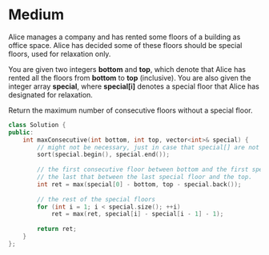 # Medium

Alice manages a company and has rented some floors of a building as office space. Alice has decided some of these floors should be special floors, used for relaxation only.

You are given two integers **bottom** and **top**, which denote that Alice has rented all the floors from **bottom** to **top** (inclusive). You are also given the integer array **special**, where **special[i]** denotes a special floor that Alice has designated for relaxation.

Return the maximum number of consecutive floors without a special floor.

```cpp
class Solution {
public:
    int maxConsecutive(int bottom, int top, vector<int>& special) {
        // might not be necessary, just in case that special[] are not provided sorted.
        sort(special.begin(), special.end());
        
        // the first consecutive floor between bottom and the first special floor and
        // the last that between the last special floor and the top.
        int ret = max(special[0] - bottom, top - special.back());
        
        // the rest of the special floors
        for (int i = 1; i < special.size(); ++i)
            ret = max(ret, special[i] - special[i - 1] - 1);
        
        return ret;
    }
};
```
